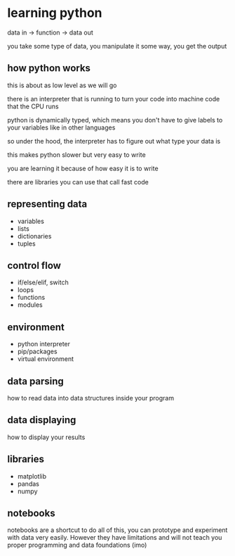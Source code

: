 # learning python

data in -> function -> data out

you take some type of data, you manipulate it some way, you get the output

## how python works
this is about as low level as we will go

there is an interpreter that is running to turn your code into machine code that the CPU runs

python is dynamically typed, which means you don't have to give labels to your variables like in other languages

so under the hood, the interpreter has to figure out what type your data is

this makes python slower but very easy to write

you are learning it because of how easy it is to write

there are libraries you can use that call fast code

## representing data
- variables
- lists
- dictionaries
- tuples

## control flow
- if/else/elif, switch
- loops
- functions
- modules

## environment
- python interpreter
- pip/packages
- virtual environment

## data parsing
how to read data into data structures inside your program

## data displaying
how to display your results

## libraries
- matplotlib
- pandas
- numpy

## notebooks
notebooks are a shortcut to do all of this, you can prototype and experiment with data very easily. However they have limitations and will not teach you proper programming and data foundations (imo)

